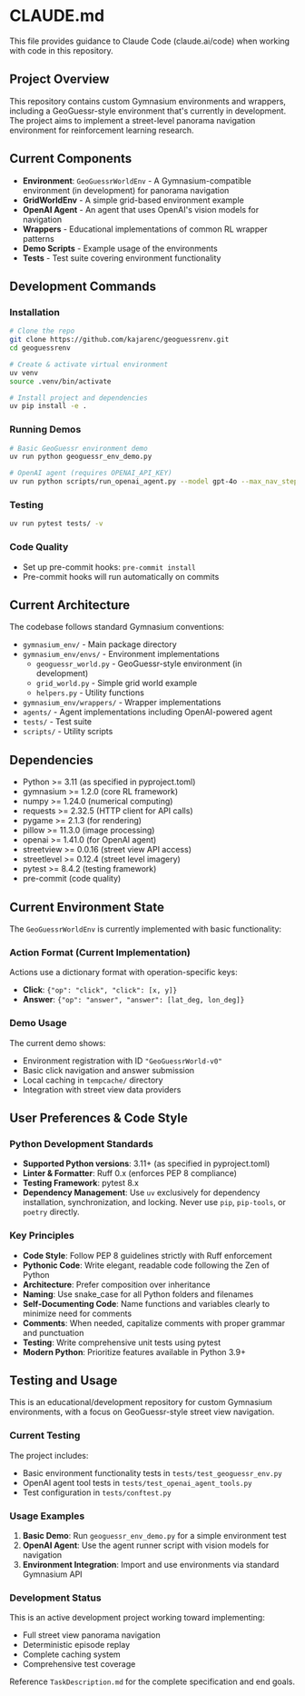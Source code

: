 # CLAUDE.md

This file provides guidance to Claude Code (claude.ai/code) when working with code in this repository.

## Project Overview

This repository contains custom Gymnasium environments and wrappers, including a GeoGuessr-style environment that's currently in development. The project aims to implement a street-level panorama navigation environment for reinforcement learning research.

## Current Components

- **Environment**: `GeoGuessrWorldEnv` - A Gymnasium-compatible environment (in development) for panorama navigation
- **GridWorldEnv** - A simple grid-based environment example
- **OpenAI Agent** - An agent that uses OpenAI's vision models for navigation
- **Wrappers** - Educational implementations of common RL wrapper patterns
- **Demo Scripts** - Example usage of the environments
- **Tests** - Test suite covering environment functionality

## Development Commands

### Installation
```bash
# Clone the repo
git clone https://github.com/kajarenc/geoguessrenv.git
cd geoguessrenv

# Create & activate virtual environment
uv venv
source .venv/bin/activate

# Install project and dependencies
uv pip install -e .
```

### Running Demos
```bash
# Basic GeoGuessr environment demo
uv run python geoguessr_env_demo.py

# OpenAI agent (requires OPENAI_API_KEY)
uv run python scripts/run_openai_agent.py --model gpt-4o --max_nav_steps 10 --input_lat 47.620908 --input_lon -122.353508 --render
```

### Testing
```bash
uv run pytest tests/ -v
```

### Code Quality
- Set up pre-commit hooks: `pre-commit install`
- Pre-commit hooks will run automatically on commits

## Current Architecture

The codebase follows standard Gymnasium conventions:

- `gymnasium_env/` - Main package directory
- `gymnasium_env/envs/` - Environment implementations
  - `geoguessr_world.py` - GeoGuessr-style environment (in development)
  - `grid_world.py` - Simple grid world example
  - `helpers.py` - Utility functions
- `gymnasium_env/wrappers/` - Wrapper implementations
- `agents/` - Agent implementations including OpenAI-powered agent
- `tests/` - Test suite
- `scripts/` - Utility scripts

## Dependencies

- Python >= 3.11 (as specified in pyproject.toml)
- gymnasium >= 1.2.0 (core RL framework)
- numpy >= 1.24.0 (numerical computing)
- requests >= 2.32.5 (HTTP client for API calls)
- pygame >= 2.1.3 (for rendering)
- pillow >= 11.3.0 (image processing)
- openai >= 1.41.0 (for OpenAI agent)
- streetview >= 0.0.16 (street view API access)
- streetlevel >= 0.12.4 (street level imagery)
- pytest >= 8.4.2 (testing framework)
- pre-commit (code quality)

## Current Environment State

The `GeoGuessrWorldEnv` is currently implemented with basic functionality:

### Action Format (Current Implementation)
Actions use a dictionary format with operation-specific keys:
- **Click**: `{"op": "click", "click": [x, y]}`
- **Answer**: `{"op": "answer", "answer": [lat_deg, lon_deg]}`

### Demo Usage
The current demo shows:
- Environment registration with ID `"GeoGuessrWorld-v0"`
- Basic click navigation and answer submission
- Local caching in `tempcache/` directory
- Integration with street view data providers

## User Preferences & Code Style

### Python Development Standards
- **Supported Python versions**: 3.11+ (as specified in pyproject.toml)
- **Linter & Formatter**: Ruff 0.x (enforces PEP 8 compliance)
- **Testing Framework**: pytest 8.x
- **Dependency Management**: Use `uv` exclusively for dependency installation, synchronization, and locking. Never use `pip`, `pip-tools`, or `poetry` directly.

### Key Principles
- **Code Style**: Follow PEP 8 guidelines strictly with Ruff enforcement
- **Pythonic Code**: Write elegant, readable code following the Zen of Python
- **Architecture**: Prefer composition over inheritance
- **Naming**: Use snake_case for all Python folders and filenames
- **Self-Documenting Code**: Name functions and variables clearly to minimize need for comments
- **Comments**: When needed, capitalize comments with proper grammar and punctuation
- **Testing**: Write comprehensive unit tests using pytest
- **Modern Python**: Prioritize features available in Python 3.9+

## Testing and Usage

This is an educational/development repository for custom Gymnasium environments, with a focus on GeoGuessr-style street view navigation.

### Current Testing
The project includes:
- Basic environment functionality tests in `tests/test_geoguessr_env.py`
- OpenAI agent tool tests in `tests/test_openai_agent_tools.py`
- Test configuration in `tests/conftest.py`

### Usage Examples
1. **Basic Demo**: Run `geoguessr_env_demo.py` for a simple environment test
2. **OpenAI Agent**: Use the agent runner script with vision models for navigation
3. **Environment Integration**: Import and use environments via standard Gymnasium API

### Development Status
This is an active development project working toward implementing:
- Full street view panorama navigation
- Deterministic episode replay
- Complete caching system
- Comprehensive test coverage

Reference `TaskDescription.md` for the complete specification and end goals.